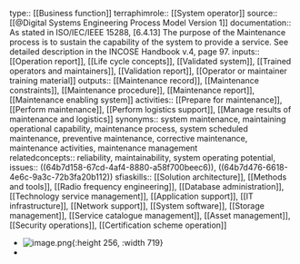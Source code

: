 type:: [[Business function]]
terraphimrole:: [[System operator]]
source:: [[@Digital Systems Engineering Process Model Version 1]]
documentation:: As stated in ISO/IEC/IEEE 15288, [6.4.13] The purpose of the Maintenance process is to sustain the capability of the system to provide a service.  See detailed description in the INCOSE Handbook v.4, page 97.
inputs:: [[Operation report]], [[Life cycle concepts]], [[Validated system]], [[Trained operators and maintainers]], [[Validation report]], [[Operator or maintainer training material]]
outputs:: [[Maintenance record]], [[Maintenance constraints]], [[Maintenance procedure]], [[Maintenance report]], [[Maintenance enabling system]]
activities:: [[Prepare for maintenance]], [[Perform maintenance]], [[Perform logistics support]], [[Manage results of maintenance and logistics]]
synonyms:: system maintenance, maintaining operational capability, maintenance process, system scheduled maintenance, preventive maintenance, corrective maintenance, maintenance activities, maintenance management  
relatedconcepts:: reliability, maintainability, system operating potential,
issues:: ((64b7d158-67cd-4af4-8880-a58f700beec6)), ((64b7d476-6618-4e6c-9a3c-72b3fa20b112))
sfiaskills:: [[Solution architecture]], [[Methods and tools]], [[Radio frequency engineering]], [[Database administration]], [[Technology service management]], [[Application support]], [[IT infrastructure]], [[Network support]], [[System software]], [[Storage management]], [[Service catalogue management]], [[Asset management]], [[Security operations]], [[Certification scheme operation]]

- ![image.png](../assets/image_1689444662286_0.png){:height 256, :width 719}
-